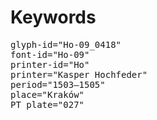 # Keywords
<pre>
glyph-id="Ho-09_0418"
font-id="Ho-09"
printer-id="Ho"
printer="Kasper Hochfeder"
period="1503–1505"
place="Kraków"
PT plate="027"
</pre>
